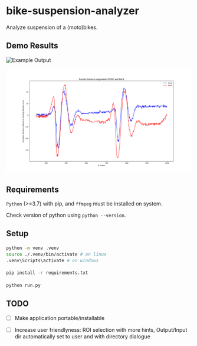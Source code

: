 # bike-suspension-analyzer

Analyze suspension of a (moto)bikes.

## Demo Results

![Example Output](./docs/example_output/out.gif)

![Result Plot](./docs/example_output/plot.png)

## Requirements

``Python`` (>=3.7) with pip, and ``ffmpeg`` must be installed on system.

Check version of python using `python --version`.

## Setup

```bash
python -m venv .venv
source ./.venv/bin/activate # on linux
.venv\Scripts\activate # on windows

pip install -r requirements.txt

python run.py
```

## TODO

- [ ] Make application portable/installable
- [ ] Increase user friendlyness: ROI selection with more hints, Output/Input dir automatically set to user and with directory dialogue



